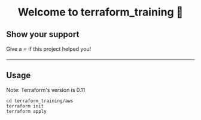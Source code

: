 <h1 align="center">Welcome to terraform_training 👋</h1>
<p>
</p>

## Show your support

Give a ⭐️ if this project helped you!

---

## Usage

Note: Terraform's version is 0.11

```
cd terraform_training/aws
terraform init
terraform apply
```
